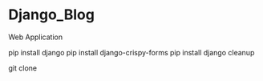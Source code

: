 # Django_Blog
Web Application

pip install django 
pip install django-crispy-forms
pip install django cleanup

git clone 
